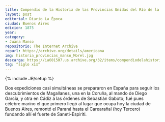 ```yaml
---
title: Compendio de la Historia de las Provincias Unidas del Río de la Plata
layout: post
editorial: Diario La Época
ciudad: Buenos Aires
edicion: 1875
year:
category:
- Juana Manso
repositorio: The Internet Archive
repurl: https://archive.org/details/americana
img: historia_provincias_manso_Morel.jpg
descarga: https://ia601507.us.archive.org/32/items/compendiodelahistoriadelasprovincias-juanamanso/compendiodelahistoriadelasprovincias-juanamanso.pdf
tag: “siglo xix”
---
```

{% include JB/setup %}

Dos expediciones casi simultáneas se prepararon en España para seguir los descubrimientos de Magallanes, una en la Coruña, al mando de Diego García, y otra en Cádiz á las órdenes de Sebastián Gaboto; fué pues célebre marino el que primero llegó al lugar que ocupa hoy la ciudad de Buenos Aires, remontó el Paraná hasta el Carearañal (hoy Tercero) fundando allí el fuerte de Saneti-Espiriti.
